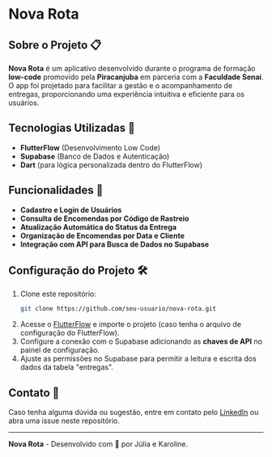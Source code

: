 # Nova Rota

## Sobre o Projeto 📋

**Nova Rota** é um aplicativo desenvolvido durante o programa de formação **low-code** promovido pela **Piracanjuba** em parceria com a **Faculdade Senai**. O app foi projetado para facilitar a gestão e o acompanhamento de entregas, proporcionando uma experiência intuitiva e eficiente para os usuários.

## Tecnologias Utilizadas 🚀
- **FlutterFlow** (Desenvolvimento Low Code)
- **Supabase** (Banco de Dados e Autenticação)
- **Dart** (para lógica personalizada dentro do FlutterFlow)

## Funcionalidades 🌟
- **Cadastro e Login de Usuários**
- **Consulta de Encomendas por Código de Rastreio**
- **Atualização Automática do Status da Entrega**
- **Organização de Encomendas por Data e Cliente**
- **Integração com API para Busca de Dados no Supabase**

##  Configuração do Projeto 🛠
1. Clone este repositório:
   ```sh
   git clone https://github.com/seu-usuario/nova-rota.git
   ```
2. Acesse o [FlutterFlow](https://flutterflow.io/) e importe o projeto (caso tenha o arquivo de configuração do FlutterFlow).
3. Configure a conexão com o Supabase adicionando as **chaves de API** no painel de configuração.
4. Ajuste as permissões no Supabase para permitir a leitura e escrita dos dados da tabela "entregas".

## Contato 🔎
Caso tenha alguma dúvida ou sugestão, entre em contato pelo [LinkedIn](https://www.linkedin.com/in/julia-bbassi-castilho/) ou abra uma issue neste repositório.

---
**Nova Rota** - Desenvolvido com 💙 por Júlia e Karoline.

